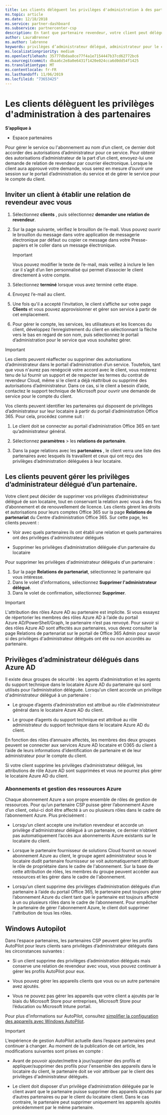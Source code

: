 ```yaml
---
title: Les clients délèguent les privilèges d'administration à des partenaires | Espace partenaires
ms.topic: article
ms.date: 12/18/2018
ms.service: partner-dashboard
ms.subservice: partnercenter-csp
description: En tant que partenaire revendeur, votre client peut déléguer son administrateur. Ils peuvent également supprimer des privilèges.
author: LauraBrenner
ms.author: labrenne
keywords: privilèges d’administrateur délégué, administrateur pour le compte de, supprimer des privilèges, DAP, ADMINISTRATE
ms.localizationpriority: medium
ms.openlocfilehash: 35777dbdaa8ce77f4a1e7154447b37cd62772bc6
ms.sourcegitcommit: dbaa6c2e8a0e6431f1420e024cca6d0dd54f1425
ms.translationtype: MT
ms.contentlocale: fr-FR
ms.lasthandoff: 11/06/2019
ms.locfileid: "73653425"
---
```

# <a name="customers-delegate-administration-privileges-to-partners"></a>Les clients délèguent les privilèges d'administration à des partenaires

**S’applique à**

-  Espace partenaires

Pour gérer le service ou l'abonnement au nom d’un client, ce dernier doit accorder des autorisations d’administrateur pour ce service. Pour obtenir des autorisations d’administrateur de la part d’un client, envoyez-lui une demande de relation de revendeur par courrier électronique. Lorsque le client aura approuvé votre demande, vous serez en mesure d’ouvrir une session sur le portail d’administration du service et de gérer le service pour le compte du client. 

## <a name="invite-a-customer-to-establish-a-reseller-relationship-with-you"></a>Inviter un client à établir une relation de revendeur avec vous

1.  Sélectionnez **clients** , puis sélectionnez **demander une relation de revendeur**.

2.  Sur la page suivante, vérifiez le brouillon de l’e-mail. Vous pouvez ouvrir le brouillon du message dans votre application de messagerie électronique par défaut ou copier ce message dans votre Presse-papiers et le coller dans un message électronique. 

    >[!IMPORTANT]
    >Vous pouvez modifier le texte de l’e-mail, mais veillez à inclure le lien car il s’agit d’un lien personnalisé qui permet d’associer le client directement à votre compte. 
    
3.  Sélectionnez **terminé** lorsque vous avez terminé cette étape.

4.  Envoyez l’e-mail au client.

5.  Une fois qu'il a accepté l’invitation, le client s’affiche sur votre page **Clients** et vous pouvez approvisionner et gérer son service à partir de cet emplacement.

6.  Pour gérer le compte, les services, les utilisateurs et les licences du client, développez l’enregistrement du client en sélectionnant la flèche vers le bas en regard de son nom, puis sélectionnez le portail d’administration pour le service que vous souhaitez gérer.

>[!IMPORTANT]  
>Les clients peuvent réaffecter ou supprimer des autorisations d’administrateur dans le portail d’administration d’un service. Toutefois, tant que vous n'aurez pas renégocié votre accord avec le client, vous resterez tenu de lui fournir un support et de respecter les termes du contrat de revendeur Cloud, même si le client a déjà réattribué ou supprimé des autorisations d’administrateur. Dans ce cas, si le client a besoin d’aide, contactez le support technique de Microsoft pour ouvrir une demande de service pour le compte du client.

Vos clients peuvent identifier les partenaires qui disposent de privilèges d’administrateur sur leur locataire à partir du portail d’administration Office 365. Pour cela, procédez comme suit :

1. Le client doit se connecter au portail d’administration Office 365 en tant qu’administrateur général.

2. Sélectionnez **paramètres** > les **relations de partenaire**.

3. Dans la page relations avec les **partenaires** , le client verra une liste des partenaires avec lesquels ils travaillent et ceux qui ont reçu des privilèges d’administration déléguées à leur locataire.

## <a name="customers-can-manage-a-partners-delegated-admin-privileges"></a>Les clients peuvent gérer les privilèges d’administrateur délégué d’un partenaire. 

Votre client peut décider de supprimer vos privilèges d’administrateur délégué de son locataire, tout en conservant la relation avec vous à des fins d’abonnement et de renouvellement de licence. Les clients gèrent les droits et autorisations pour leurs comptes Office 365 sur la page **Relations de partenariat** du Centre d’administration Office 365. Sur cette page, les clients peuvent :

- Voir avec quels partenaires ils ont établi une relation et quels partenaires ont des privilèges d'administrateur délégués

- Supprimer les privilèges d’administration déléguée d’un partenaire du locataire

Pour supprimer les privilèges d'administrateur délégués d'un partenaire :

1. Sur la page **Relations de partenariat**, sélectionnez le partenaire qui vous intéresse.
2. Dans le volet d’informations, sélectionnez **Supprimer l'administrateur délégué**.
3. Dans le volet de confirmation, sélectionnez **Supprimer**.

>[!IMPORTANT]  
>L'attribution des rôles Azure AD au partenaire est implicite. Si vous essayez de répertorier les membres des rôles Azure AD à l’aide du portail Azure AD/PowerShell/Graph, le partenaire n’est pas renvoyé. Pour savoir si des rôles Azure AD sont affectés aux partenaires, vous devez consulter la page Relations de partenariat sur le portail de Office 365 Admin pour savoir si des privilèges d'administrateur délégués ont été ou non accordés au partenaire.

## <a name="delegated-admin-privileges-in-azure-ad"></a>Privilèges d’administrateur délégués dans Azure AD 

Il existe deux groupes de sécurité : les agents d’administration et les agents du support technique dans le locataire Azure AD du partenaire qui sont utilisés pour l’administration déléguée. Lorsqu'un client accorde un privilège d'administrateur délégué à un partenaire :

- Le groupe d’agents d’administration est attribué au rôle d’administrateur général dans le locataire Azure AD du client.

- Le groupe d’agents du support technique est attribué au rôle administrateur du support technique dans le locataire Azure AD du client.

En fonction des rôles d’annuaire affectés, les membres des deux groupes peuvent se connecter aux services Azure AD locataire et O365 du client à l’aide de leurs informations d’identification de partenaire et de leur administrateur pour le compte du client.

Si votre client supprime les privilèges d’administrateur délégué, les attributions de rôle Azure AD sont supprimées et vous ne pourrez plus gérer le locataire Azure AD du client.

### <a name="azure-subscriptions-and-resource-management"></a>Abonnements et gestion des ressources Azure

Chaque abonnement Azure a son propre ensemble de rôles de gestion de ressources. Pour qu’un partenaire CSP puisse gérer l’abonnement Azure d’un client, celui-ci doit être affecté à un ou plusieurs rôles dans le cadre de l’abonnement Azure. Plus précisément :

- Lorsqu’un client accepte une invitation revendeur et accorde un privilège d'administrateur délégué à un partenaire, ce dernier n’obtient pas automatiquement l’accès aux abonnements Azure existants sur le locataire du client.

- Lorsque le partenaire fournisseur de solutions Cloud fournit un nouvel abonnement Azure au client, le groupe agent administrateur sous le locataire dudit partenaire fournisseur se voit automatiquement attribuer le rôle de propriétaire dans le cadre de l'abonnement. Sur la base de cette attribution de rôles, les membres du groupe peuvent accéder aux ressources et les gérer dans le cadre de l'abonnement.

- Lorsqu’un client supprime des privilèges d’administration délégués d’un partenaire à l’aide du portail Office 365, le partenaire peut toujours gérer l’abonnement Azure du client tant que le partenaire est toujours affecté à un ou plusieurs rôles dans le cadre de l’abonnement. Pour empêcher le partenaire de gérer l'abonnement Azure, le client doit supprimer l'attribution de tous les rôles.

## <a name="windows-autopilot"></a>Windows Autopilot

<!--Maggie, 12/5/18 - Removed table showing what different CSP partner types can and can't do because all partner types are now in parity. As per Bhavya Chopra in bug 19841770.-->

Dans l’espace partenaires, les partenaires CSP peuvent gérer les profils AutoPilot pour leurs clients sans privilèges d’administrateur délégués dans les circonstances suivantes : 

- Si un client supprime des privilèges d’administration délégués mais conserve une relation de revendeur avec vous, vous pouvez continuer à gérer les profils AutoPilot pour eux.

- Vous pouvez gérer les appareils clients que vous ou un autre partenaire avez ajoutés. 

- Vous ne pouvez pas gérer les appareils que votre client a ajoutés par le biais du Microsoft Store pour entreprises, Microsoft Store pour l’éducation ou Microsoft Intune portail.

Pour plus d’informations sur AutoPilot, consultez [simplifier la configuration des appareils avec Windows AutoPilot](https://docs.microsoft.com/partner-center/autopilot).

>[!IMPORTANT]  
>L’expérience de gestion AutoPilot actuelle dans l’espace partenaires peut continuer à changer. Au moment de la publication de cet article, les modifications suivantes sont prises en compte :

- Avant de pouvoir ajouter/mettre à jour/supprimer des profils et appliquer/supprimer des profils pour l'ensemble des appareils dans le locataire du client, le partenaire doit se voir attribuer par le client des privilèges d'administrateur délégués.

- Le client doit disposer d’un privilège d’administration déléguée par le client avant que le partenaire puisse supprimer des appareils ajoutés par d’autres partenaires ou par le client du locataire client. Dans le cas contraire, le partenaire peut supprimer uniquement les appareils ajoutés précédemment par le même partenaire.
